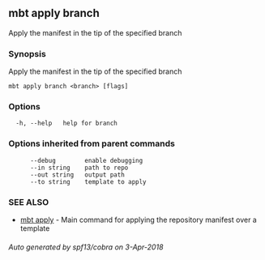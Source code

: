 ## mbt apply branch

Apply the manifest in the tip of the specified branch

### Synopsis


Apply the manifest in the tip of the specified branch

	

```
mbt apply branch <branch> [flags]
```

### Options

```
  -h, --help   help for branch
```

### Options inherited from parent commands

```
      --debug        enable debugging
      --in string    path to repo
      --out string   output path
      --to string    template to apply
```

### SEE ALSO
* [mbt apply](mbt_apply.md)	 - Main command for applying the repository manifest over a template

###### Auto generated by spf13/cobra on 3-Apr-2018
